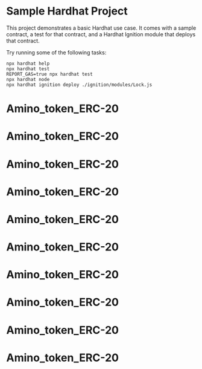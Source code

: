 # Sample Hardhat Project

This project demonstrates a basic Hardhat use case. It comes with a sample contract, a test for that contract, and a Hardhat Ignition module that deploys that contract.

Try running some of the following tasks:

```shell
npx hardhat help
npx hardhat test
REPORT_GAS=true npx hardhat test
npx hardhat node
npx hardhat ignition deploy ./ignition/modules/Lock.js
```
# Amino_token_ERC-20
# Amino_token_ERC-20
# Amino_token_ERC-20
# Amino_token_ERC-20
# Amino_token_ERC-20
# Amino_token_ERC-20
# Amino_token_ERC-20
# Amino_token_ERC-20
# Amino_token_ERC-20
# Amino_token_ERC-20
